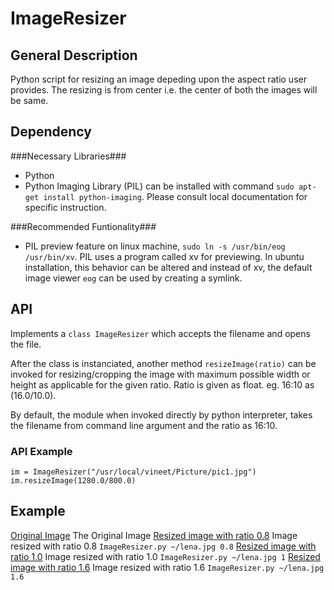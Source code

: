 ImageResizer
============

General Description
-------------------

Python script for resizing an image depeding upon the aspect ratio user provides. The resizing is from center i.e. the center of both the images will be same.

Dependency
----------

###Necessary Libraries###
* Python
* Python Imaging Library (PIL)
	can be installed with command `sudo apt-get install python-imaging`. Please consult local documentation for specific instruction.

###Recommended Funtionality###
* PIL preview feature
	on linux machine, `sudo ln -s /usr/bin/eog /usr/bin/xv`. PIL uses a program called xv for previewing. In ubuntu installation, this behavior can be altered and instead of xv, the default image viewer `eog` can be used by creating a symlink.

API
---
	
Implements a `class ImageResizer` which accepts the filename and opens the file.

After the class is instanciated, another method `resizeImage(ratio)` can be invoked for resizing/cropping the image with maximum possible width or height as applicable for the given ratio. Ratio is given as float. eg. 16:10 as (16.0/10.0).

By default, the module when invoked directly by python interpreter, takes the filename from command line argument and the ratio as 16:10.
### API Example ###

    im = ImageResizer("/usr/local/vineet/Picture/pic1.jpg")
    im.resizeImage(1280.0/800.0)



Example
-------
[Original Image](/example/lena.jpg)
The Original Image
[Resized image with ratio 0.8](/example/0.8/lena-489x612.jpg)
Image resized with ratio 0.8 `ImageResizer.py ~/lena.jpg 0.8`
[Resized image with ratio 1.0](/example/1/lena-612x612.jpg)
Image resized with ratio 1.0 `ImageResizer.py ~/lena.jpg 1`
[Resized image with ratio 1.6](/example/1.6/lena-979x612.jpg)
Image resized with ratio 1.6 `ImageResizer.py ~/lena.jpg 1.6`
